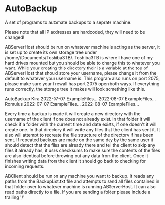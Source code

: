 # AutoBackup
A set of programs to automate backups to a seprate machine.

Please note that all IP addresses are hardcoded, they will need to be changed!

  ABServerHost should be run on whatever machine is acting as the server, it is set up to create its own storage tree under /home/<username>/Documents/Toshiba3TB/. Toshiba3TB is where I have one of my hard drives mounted but you should be able to change this to whatever you want. While your creating this directory their is a variable at the top of ABServerHost that should store your username, please change it from the default to whatever your username is. This program also runs on port 2075, please make sure your firewall has port 2075 open both ways. If everything runs correctly, the storage tree it makes will look something like this.
 
  AutoBackup
    Kira
      2022-07-07
        ExampleFiles...
      2022-08-07
        ExampleFiles...
    Romulus
      2022-07-07
        ExampleFiles...
      2022-08-07
        ExampleFiles...

  Every time a backup is made it will create a new directory with the username of the client if one does not already exist. In that folder it will check if a folder with the current time and date exists, if one doesn't it will create one. In that directory it will write any files that the client has sent it. It also will attempt to recreate the file structure of the directory if has been sent. If repeated backups are made on the same day by the same user it should detect that the files are already there and tell the client to skip any files it already has, it uses checksums to make sure the contents of the files are also identical before throwing out any data from the client. Once it finishes writing data from the client it should go back to checking for incoming requests.
  
  ABClient should be run on any machine you want to backup. It reads any paths from the BackupList.txt file and attempts to send all files contained in that folder over to whatever machine is running ABServerHost. It can also read paths directly to a file. If you are sending a folder please include a trailing '/'

